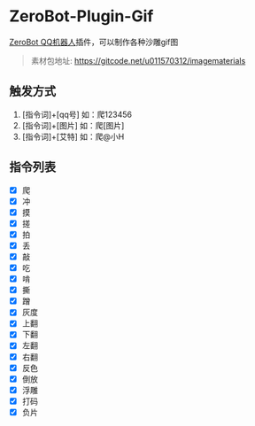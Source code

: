 # ZeroBot-Plugin-Gif
[ZeroBot QQ机器人](https://github.com/wdvxdr1123/ZeroBot)插件，可以制作各种沙雕gif图
> 素材包地址: https://gitcode.net/u011570312/imagematerials

## 触发方式
1. [指令词]+[qq号] 如：爬123456
2. [指令词]+[图片] 如：爬[图片]
3. [指令词]+[艾特] 如：爬@小H

## 指令列表
- [x] 爬
- [x] 冲
- [x] 摸
- [x] 搓
- [x] 拍
- [x] 丢
- [x] 敲
- [x] 吃
- [x] 啃
- [x] 撕
- [x] 蹭
- [x] 灰度
- [x] 上翻
- [x] 下翻
- [x] 左翻
- [x] 右翻
- [x] 反色
- [x] 倒放
- [x] 浮雕
- [x] 打码
- [x] 负片
